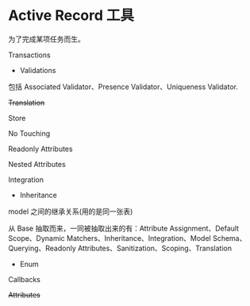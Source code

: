 # Active Record 工具

为了完成某项任务而生。

Transactions

- Validations

包括 Associated Validator、Presence Validator、Uniqueness Validator.

~~Translation~~

Store

No Touching

Readonly Attributes

Nested Attributes

Integration

- Inheritance

model 之间的继承关系(用的是同一张表)

从 Base 抽取而来，一同被抽取出来的有：Attribute Assignment、Default Scope、Dynamic Matchers、Inheritance、Integration、Model Schema、Querying、Readonly Attributes、Sanitization、Scoping、Translation

- Enum

Callbacks

~~Attributes~~

